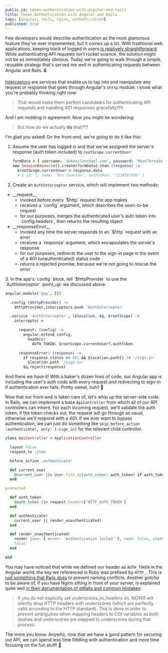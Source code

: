 ```yaml
---
public_id: token-authentication-with-angular-and-rails
title: Token Authentication with Angular and Rails
tags: [angular, rails, nginx, authentication]
published: true
---
```


Few developers would describe authentication as the most glamorous feature they've ever implemented, but it comes up a lot. With traditional web applications, keeping track of logged in users [is relatively straightforward](http://www.theodinproject.com/ruby-on-rails/sessions-cookies-and-authentication). While authenticating API requests isn't rocket science, the solution might not be as immediately obvious. Today we're going to walk through a simple, reusable strategy that's served me well in authenticating requests between Angular and Rails. :lock:

<a href="https://docs.angularjs.org/api/ng/service/$http" target="_blank">Interceptors</a> are services that enable us to tap into and manipulate any request or response that goes through Angular's `$http` module. I know what you're probably thinking right now:

> That would make them perfect candidates for authenticating API requests and handling 401 responses gracefully!!!!!

And I am nodding in agreement. Now you might be wondering:

> But how do we actually **do** that???

I'm glad you asked! On the front-end, we're going to do it like this:

1. Assume the user has logged in and that we've assigned the server's response (auth token included) to `rootScope.currentUser`:

    ```coffeescript
    formData = { username: 'dukesilver@aol.com', password: 'MeatTornado' }
    new SessionResource().create(formData).then (response) ->
      $rootScope.currentUser = response.data
      # { id: 1, name: 'Ron Swanson', authToken: '1234567890' }
    ```
2. Create an `AuthInterceptor` service, which will implement two methods:
  <ul>
    <li>
      __request__
      <ul>
        <li>invoked before every `$http` request the app makes</li>
        <li>receives a `config` argument, which describes the soon-to-be request</li>
        <li>for our purposes, merges the authenticated user's auth token into `config.headers`, then returns the resulting object</li>
      </ul>
    </li>
    <li>
      __responseError__
      <ul>
        <li>invoked any time the server responds to an `$http` request with an error</li>
        <li>receives a `response` argument, which encapsulates the server's response</li>
        <li>for our purposes, redirects the user to the sign-in page in the event of a 401 (unauthenticated) status code</li>
        <li>returns a rejected promise, because we're not going to rescue the error</li>
      </ul>
    </li>
  </ul>
3. In the app's `config` block, tell `$httpProvider` to use the `AuthInterceptor` :point_up: we discussed above.


  ```coffeescript
  angular.module('app', [])

    .config ($httpProvider) ->
      $httpProvider.interceptors.push 'AuthInterceptor'

    .service 'AuthInterceptor', ($location, $q, $rootScope) ->
      interceptor =

        request: (config) ->
          angular.extend config,
            headers:
              AUTH_TOKEN: $rootScope.currentUser?.authToken

        responseError: (response) ->
          if response.status == 401 && $location.path() != '/sign-in'
            $location.path '/sign-in'
          $q.reject(response)
  ```

And there we have it! With a baker's dozen lines of code, our Angular app is including the user's auth code with every request _and_ redirecting to sign-in if authentication ever fails. Pretty sweet, huh? :cake:

Now that our front-end is taken care of, let's whip up the server-side code. In Rails, we can implement a base `ApiController` from which all of our API controllers can inherit. For each incoming request, we'll validate the auth token; if the token checks out, the request will go through as usual, otherwise we'll respond with a 401. If we ever want to bypass authentication, we can just do something like `skip_before_action :authenticate!, only: [:sign_in]` for the relevant child controller.

```ruby
class ApiController < ApplicationController

  layout false
  respond_to :json

  before_action :authenticate!

  def current_user
    @current_user ||= User.find_by(auth_token: auth_token) if auth_token.present?
  end

protected

  def auth_token
    @auth_token ||= request.headers['HTTP_AUTH_TOKEN']
  end

  def authenticate!
    current_user || render_unauthenticated!
  end

  def render_unauthenticated!
    render json: { error: 'Authentication failed' }, root: false, status: 401
    false
  end

end
```

You may have noticed that while we defined our header as `AUTH_TOKEN` in the Angular world, the key we referenced in Ruby was prefixed by `HTTP_`. This is [just something that Rails does](https://github.com/rails/rails/blob/master/actionpack/lib/action_dispatch/http/headers.rb#L108-L111) to prevent naming conflicts. Another _gotcha_ to be aware of, if you have Nginx sitting in front of your server, is explained quite well [in their documentation of pitfalls and common mistakes](https://www.nginx.com/resources/wiki/start/topics/tutorials/config_pitfalls/#missing-disappearing-http-headers):

> If you do not explicitly set underscores_in_headers on, NGINX will silently drop HTTP headers with underscores (which are perfectly valid according to the HTTP standard). This is done in order to prevent ambiguities when mapping headers to CGI variables as both dashes and underscores are mapped to underscores during that process.

The more you know. Anywho, now that we have a good pattern for securing out API, we can spend less time fiddling with authentication and more time focusing on the fun stuff! :tada:
